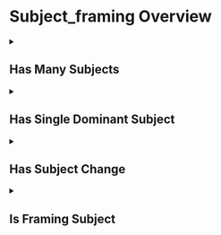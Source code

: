 # Subject_framing Overview

<details>
<summary><h2>Has Many Subjects</h2></summary>


<h3>🔵 Label Name:</h3>
<code>has_many_subjects</code>


<h3>📖 Definition:</h3>
Does the video contain multiple subjects or multiple groups of subjects?

<details>
<summary><h4> Question (Definition)</h4></summary>

</details>

<details>
<summary><h4> Alternative Question</h4></summary>

- Are there several distinct subjects present in the video?

- Does the shot feature multiple different subjects or groups?

- Can you identify more than one main subject in the frame?

- Does the video show various subjects or subject groups?

- Are multiple subjects visible throughout the shot?

- Does the frame contain several different subjects?

- Is there more than one subject group in the video?

- Are there multiple distinct elements or subjects to focus on?

</details>

<details>
<summary><h4> Prompt (Definition)</h4></summary>

- A shot containing multiple subjects or multiple groups of subjects.

</details>

<details>
<summary><h4> Alternative Prompt</h4></summary>

- A video featuring several distinct subjects.

- A shot showing multiple subject groups.

- A video with various subjects in frame.

- A shot containing multiple focal subjects.

- A video displaying several different subjects.

- A shot with multiple subject elements.

- A video presenting various subject groups.

- A shot featuring multiple distinct subjects.

</details>

<h4>🟢 Positive:</h4>
<code>self.has_many_subjects is True</code>

<h4>🔴 Negative:</h4>
<code>self.has_many_subjects is False</code>

</details>

<details>
<summary><h2>Has Single Dominant Subject</h2></summary>


<h3>🔵 Label Name:</h3>
<code>has_single_dominant_subject</code>


<h3>📖 Definition:</h3>
Is there a single dominant subject or group of subjects in the frame throughout the video?

<details>
<summary><h4> Question (Definition)</h4></summary>

</details>

<details>
<summary><h4> Alternative Question</h4></summary>

- Does one main subject or group dominate the frame throughout?

- Is there a primary subject that remains dominant in the video?

- Does a single subject or group stand out as the main focus?

- Is the video primarily focused on one dominant subject?

- Can you identify a single main subject throughout the shot?

- Does one subject or group clearly command more attention?

- Is there a clear primary subject maintained throughout?

- Does the video emphasize one particular subject or group?

</details>

<details>
<summary><h4> Prompt (Definition)</h4></summary>

- A shot that maintains focus on a single dominant subject or group of subjects throughout the video.

</details>

<details>
<summary><h4> Alternative Prompt</h4></summary>

- A video centered on one main subject or group.

- A shot where a single subject clearly dominates the frame.

- A video maintaining focus on one primary subject.

- A shot emphasizing a single dominant subject group.

- A video where one subject commands primary attention.

- A shot consistently featuring one main subject.

- A video focused on a single primary subject or group.

- A shot where one subject remains the clear focus.

</details>

<h4>🟢 Positive:</h4>
<code>self.has_single_dominant_subject is True</code>

<h4>🔴 Negative:</h4>
<code>self.has_single_dominant_subject is False</code>

</details>

<details>
<summary><h2>Has Subject Change</h2></summary>


<h3>🔵 Label Name:</h3>
<code>has_subject_change</code>


<h3>📖 Definition:</h3>
Does the subject change in the video, such as in a revealing shot where a subject appears, disappears, or transitions to another subject?

<details>
<summary><h4> Question (Definition)</h4></summary>

</details>

<details>
<summary><h4> Alternative Question</h4></summary>

- Are there any transitions between different subjects in this video?

- Does the video show any subject appearing or disappearing from view?

- Is there a shift or change in the main subject during the video?

- Does the focus transition from one subject to another?

- Are there moments where new subjects enter or existing ones leave?

- Does the video include any revealing or concealing of subjects?

- Is there a handoff or switch between different subjects?

- Does the video's subject matter change during its duration?

</details>

<details>
<summary><h4> Prompt (Definition)</h4></summary>

- A shot where the subject changes, including appearances, disappearances, or transitions between subjects.

</details>

<details>
<summary><h4> Alternative Prompt</h4></summary>

- A video featuring transitions between different subjects.

- A shot where subjects enter or leave the frame.

- A video showing clear changes in its main subject.

- A shot demonstrating subject transitions or reveals.

- A video where the focus shifts between different subjects.

- A shot containing subject appearances or disappearances.

- A video with dynamic changes in subject matter.

- A shot showing deliberate subject transitions.

</details>

<h4>🟢 Positive:</h4>
<code>self.has_subject_change is True</code>

<h4>🔴 Negative:</h4>
<code>self.has_subject_change is False</code>

</details>

<details>
<summary><h2>Is Framing Subject</h2></summary>


<h3>🔵 Label Name:</h3>
<code>is_framing_subject</code>


<h3>📖 Definition:</h3>
Are there one or more subjects that remain consistently framed in the shot?

<details>
<summary><h4> Question (Definition)</h4></summary>

</details>

<details>
<summary><h4> Alternative Question</h4></summary>

- Does the video keep its subject(s) properly framed throughout?

- Is there consistent framing of the main subject(s) in this shot?

- Are the subjects maintained within the frame's composition throughout the video?

- Does the camera maintain proper composition of the subject(s)?

- Is the framing stable and consistent for the main subject(s)?

- Are the subjects well-positioned within the frame throughout?

- Does the shot maintain its focus on the subject(s) with consistent framing?

- Is there a steady and deliberate framing of the subject(s) in this video?

</details>

<details>
<summary><h4> Prompt (Definition)</h4></summary>

- A shot that maintains consistent framing of one or more subjects throughout its duration.

</details>

<details>
<summary><h4> Alternative Prompt</h4></summary>

- A video that keeps its subjects properly framed from start to finish.

- A shot with consistent and stable framing of its main subjects.

- A video where subjects remain well-positioned within the frame.

- A shot demonstrating deliberate and maintained subject framing.

- A video with careful attention to subject positioning and framing.

- A shot where the camera maintains proper composition of subjects.

- A video showing intentional and steady framing of its subjects.

- A shot with controlled and purposeful subject positioning.

</details>

<h4>🟢 Positive:</h4>
<code>self.is_framing_subject is True</code>

<h4>🔴 Negative:</h4>
<code>self.is_framing_subject is False</code>

</details>
